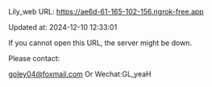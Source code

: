 Lily_web URL: https://ae6d-61-165-102-156.ngrok-free.app

Updated at: 2024-12-10 12:33:01

If you cannot open this URL, the server might be down.

Please contact: 

goley04@foxmail.com Or Wechat:GL_yeaH